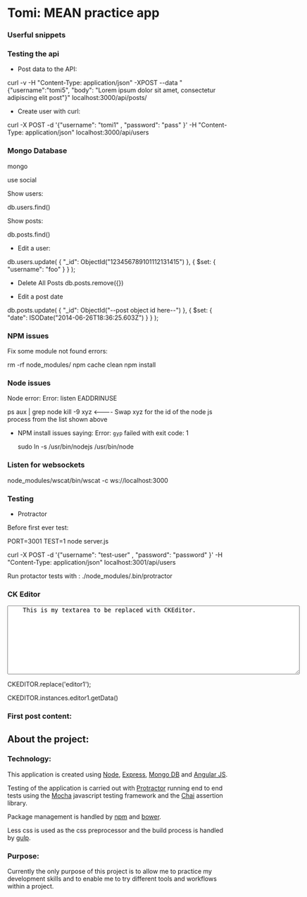 Tomi: MEAN practice app 
========================

### Userful snippets

### Testing the api

* Post data to the API:

curl -v -H "Content-Type: application/json" -XPOST --data "{\"username\":\"tomi5\", \"body\": \"Lorem ipsum dolor sit amet, consectetur adipiscing elit post\"}" localhost:3000/api/posts/


* Create user with curl:

curl -X POST -d '{"username": "tomi1" , "password": "pass" }' -H "Content-Type: application/json" localhost:3000/api/users

### Mongo Database

mongo

use social

Show users:

db.users.find()

Show posts:

db.posts.find()

* Edit a user:

db.users.update( { "_id": ObjectId("123456789101112131415") }, { $set: { "username": "foo" } } );

* Delete All Posts 
db.posts.remove({})

* Edit a post date

db.posts.update( { "_id": ObjectId("--post object id here--") }, { $set: { "date": ISODate("2014-06-26T18:36:25.603Z") } } );


### NPM issues

Fix some module not found errors:

rm -rf node_modules/
npm cache clean
npm install


### Node issues

Node error: Error: listen EADDRINUSE

ps aux | grep node
kill -9 xyz 		<---- Swap xyz for the id of the node js process from the list shown above

* NPM install issues saying: Error: `gyp` failed with exit code: 1
	
	sudo ln -s /usr/bin/nodejs /usr/bin/node



### Listen for websockets

node_modules/wscat/bin/wscat -c ws://localhost:3000

### Testing

* Protractor

Before first ever test:

PORT=3001 TEST=1 node server.js

curl -X POST -d '{"username": "test-user" , "password": "password" }' -H "Content-Type: application/json" localhost:3001/api/users


Run protactor tests with : ./node_modules/.bin/protractor

### CK Editor

<!--<script src="//cdn.ckeditor.com/4.4.7/full/ckeditor.js"></script>-->
<script src="//cdn.ckeditor.com/4.4.7/basic/ckeditor.js"></script>


<textarea name="editor1" id="editor1" rows="10" cols="80" ng-model='postBody'>
    This is my textarea to be replaced with CKEditor.
</textarea>

CKEDITOR.replace('editor1');

CKEDITOR.instances.editor1.getData()

### First post content:

<h2><strong>About the project:</strong></h2>

<h3><strong>Technology:</strong></h3>

<p>This application is created using <a href="https://nodejs.org/" target="_blank">Node</a>, <a href="http://expressjs.com/" target="_blank">Express</a>, <a href="https://www.mongodb.org/">Mongo DB</a> and <a href="https://angularjs.org/">Angular JS</a>.&nbsp;</p>

<p>Testing of the application is carried out with <a href="https://angular.github.io/protractor/#/">Protractor</a> running end to end tests using the <a href="http://mochajs.org/">Mocha</a> javascript testing framework and the <a href="http://chaijs.com/">Chai</a> assertion library.</p>

<p>Package management is handled by <a href="https://www.npmjs.com/">npm</a> and <a href="http://bower.io/">bower</a>.</p>

<p>Less css is used as the css preprocessor and the build process is handled by <a href="http://gulpjs.com/">gulp</a>.</p>

<h3><strong>Purpose:</strong></h3>

<p>Currently the only purpose of this project is to allow me to practice my development skills and to enable me to try different tools and workflows within a project.</p>